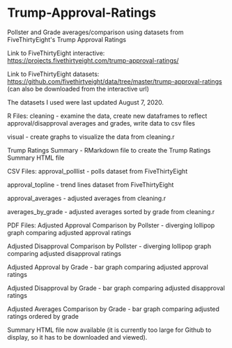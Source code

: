 # Trump-Approval-Ratings
Pollster and Grade averages/comparison using datasets from FiveThirtyEight's Trump Approval Ratings


Link to FiveThirtyEight interactive: https://projects.fivethirtyeight.com/trump-approval-ratings/

Link to FiveThirtyEight datasets: https://github.com/fivethirtyeight/data/tree/master/trump-approval-ratings (can also be downloaded from the interactive url)

The datasets I used were last updated August 7, 2020.


R Files:
cleaning - examine the data, create new dataframes to reflect approval/disapproval averages and grades, write data to csv files

visual - create graphs to visualize the data from cleaning.r

Trump Ratings Summary - RMarkdown file to create the Trump Ratings Summary HTML file


CSV Files:
approval_polllist - polls dataset from FiveThirtyEight

approval_topline - trend lines dataset from FiveThirtyEight

approval_averages - adjusted averages from cleaning.r

averages_by_grade - adjusted averages sorted by grade from cleaning.r


PDF Files:
Adjusted Approval Comparison by Pollster - diverging lollipop graph comparing adjusted approval ratings

Adjusted Disapproval Comparison by Pollster - diverging lollipop graph comparing adjusted disapproval ratings

Adjusted Approval by Grade - bar graph comparing adjusted approval ratings

Adjusted Disapproval by Grade - bar graph comparing adjusted disapproval ratings

Adjusted Averages Comparison by Grade - bar graph comparing adjusted ratings ordered by grade


Summary HTML file now available (it is currently too large for Github to display, so it has to be downloaded and viewed).

